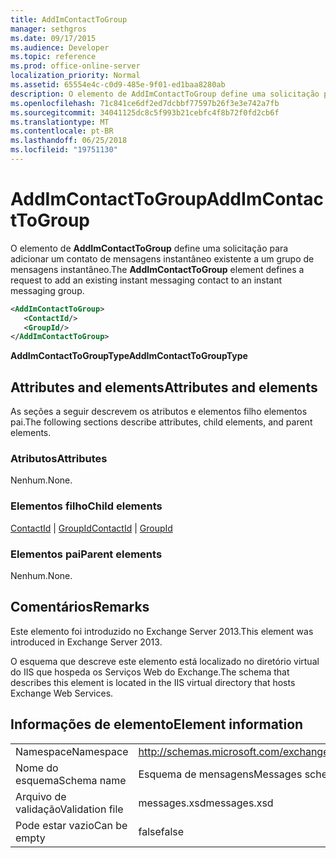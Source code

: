 ```yaml
---
title: AddImContactToGroup
manager: sethgros
ms.date: 09/17/2015
ms.audience: Developer
ms.topic: reference
ms.prod: office-online-server
localization_priority: Normal
ms.assetid: 65554e4c-c0d9-485e-9f01-ed1baa8280ab
description: O elemento de AddImContactToGroup define uma solicitação para adicionar um contato de mensagens instantâneo existente a um grupo de mensagens instantâneo.
ms.openlocfilehash: 71c841ce6df2ed7dcbbf77597b26f3e3e742a7fb
ms.sourcegitcommit: 34041125dc8c5f993b21cebfc4f8b72f0fd2cb6f
ms.translationtype: MT
ms.contentlocale: pt-BR
ms.lasthandoff: 06/25/2018
ms.locfileid: "19751130"
---
```

# <a name="addimcontacttogroup"></a><span data-ttu-id="98668-103">AddImContactToGroup</span><span class="sxs-lookup"><span data-stu-id="98668-103">AddImContactToGroup</span></span>

<span data-ttu-id="98668-104">O elemento de **AddImContactToGroup** define uma solicitação para adicionar um contato de mensagens instantâneo existente a um grupo de mensagens instantâneo.</span><span class="sxs-lookup"><span data-stu-id="98668-104">The **AddImContactToGroup** element defines a request to add an existing instant messaging contact to an instant messaging group.</span></span> 
  
```XML
<AddImContactToGroup>
   <ContactId/>
   <GroupId/>
</AddImContactToGroup>
```

 <span data-ttu-id="98668-105">**AddImContactToGroupType**</span><span class="sxs-lookup"><span data-stu-id="98668-105">**AddImContactToGroupType**</span></span>
## <a name="attributes-and-elements"></a><span data-ttu-id="98668-106">Attributes and elements</span><span class="sxs-lookup"><span data-stu-id="98668-106">Attributes and elements</span></span>

<span data-ttu-id="98668-107">As seções a seguir descrevem os atributos e elementos filho elementos pai.</span><span class="sxs-lookup"><span data-stu-id="98668-107">The following sections describe attributes, child elements, and parent elements.</span></span>
  
### <a name="attributes"></a><span data-ttu-id="98668-108">Atributos</span><span class="sxs-lookup"><span data-stu-id="98668-108">Attributes</span></span>

<span data-ttu-id="98668-109">Nenhum.</span><span class="sxs-lookup"><span data-stu-id="98668-109">None.</span></span>
  
### <a name="child-elements"></a><span data-ttu-id="98668-110">Elementos filho</span><span class="sxs-lookup"><span data-stu-id="98668-110">Child elements</span></span>

<span data-ttu-id="98668-111">[ContactId](contactid.md) | [GroupId](groupid.md)</span><span class="sxs-lookup"><span data-stu-id="98668-111">[ContactId](contactid.md) | [GroupId](groupid.md)</span></span>
  
### <a name="parent-elements"></a><span data-ttu-id="98668-112">Elementos pai</span><span class="sxs-lookup"><span data-stu-id="98668-112">Parent elements</span></span>

<span data-ttu-id="98668-113">Nenhum.</span><span class="sxs-lookup"><span data-stu-id="98668-113">None.</span></span>
  
## <a name="remarks"></a><span data-ttu-id="98668-114">Comentários</span><span class="sxs-lookup"><span data-stu-id="98668-114">Remarks</span></span>

<span data-ttu-id="98668-115">Este elemento foi introduzido no Exchange Server 2013.</span><span class="sxs-lookup"><span data-stu-id="98668-115">This element was introduced in Exchange Server 2013.</span></span>
  
<span data-ttu-id="98668-116">O esquema que descreve este elemento está localizado no diretório virtual do IIS que hospeda os Serviços Web do Exchange.</span><span class="sxs-lookup"><span data-stu-id="98668-116">The schema that describes this element is located in the IIS virtual directory that hosts Exchange Web Services.</span></span>
  
## <a name="element-information"></a><span data-ttu-id="98668-117">Informações de elemento</span><span class="sxs-lookup"><span data-stu-id="98668-117">Element information</span></span>

|||
|:-----|:-----|
|<span data-ttu-id="98668-118">Namespace</span><span class="sxs-lookup"><span data-stu-id="98668-118">Namespace</span></span>  <br/> |http://schemas.microsoft.com/exchange/services/2006/messages  <br/> |
|<span data-ttu-id="98668-119">Nome do esquema</span><span class="sxs-lookup"><span data-stu-id="98668-119">Schema name</span></span>  <br/> |<span data-ttu-id="98668-120">Esquema de mensagens</span><span class="sxs-lookup"><span data-stu-id="98668-120">Messages schema</span></span>  <br/> |
|<span data-ttu-id="98668-121">Arquivo de validação</span><span class="sxs-lookup"><span data-stu-id="98668-121">Validation file</span></span>  <br/> |<span data-ttu-id="98668-122">messages.xsd</span><span class="sxs-lookup"><span data-stu-id="98668-122">messages.xsd</span></span>  <br/> |
|<span data-ttu-id="98668-123">Pode estar vazio</span><span class="sxs-lookup"><span data-stu-id="98668-123">Can be empty</span></span>  <br/> |<span data-ttu-id="98668-124">false</span><span class="sxs-lookup"><span data-stu-id="98668-124">false</span></span>  <br/> |
   

